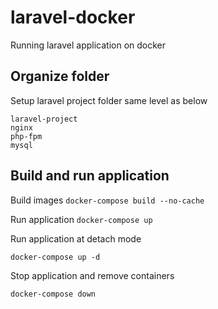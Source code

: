 # laravel-docker
Running laravel application on docker

## Organize folder

Setup laravel project folder same level as below
```
laravel-project
nginx
php-fpm
mysql
```

## Build and run application

Build images
`docker-compose build --no-cache`

Run application
`docker-compose up`

Run application at detach mode

`docker-compose up -d`

Stop application and remove containers

`docker-compose down`